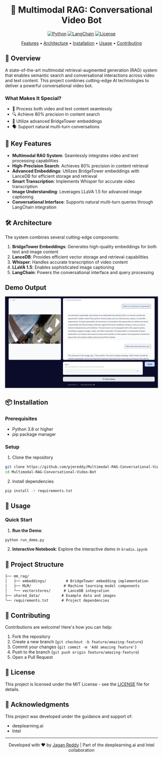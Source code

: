 <div align="center">

# 🤖 Multimodal RAG: Conversational Video Bot

[![Python](https://img.shields.io/badge/Python-3.8%2B-blue)](https://www.python.org/)
[![LangChain](https://img.shields.io/badge/LangChain-Powered-green)](https://github.com/hwchase17/langchain)
[![License](https://img.shields.io/badge/License-MIT-yellow.svg)](https://opensource.org/licenses/MIT)

[Features](#-key-features) • [Architecture](#%EF%B8%8F-architecture) • [Installation](#-installation) • [Usage](#-usage) • [Contributing](#-contributing)

</div>

## 🎯 Overview

A state-of-the-art multimodal retrieval-augmented generation (RAG) system that enables semantic search and conversational interactions across video and text content. This project combines cutting-edge AI technologies to deliver a powerful conversational video bot.

### What Makes It Special?
- 🎥 Process both video and text content seamlessly
- 🔍 Achieve 80% precision in content search
- 🧠 Utilize advanced BridgeTower embeddings
- 🗣️ Support natural multi-turn conversations

## 🌟 Key Features

- **Multimodal RAG System**: Seamlessly integrates video and text processing capabilities
- **High-Precision Search**: Achieves 80% precision in content retrieval
- **Advanced Embeddings**: Utilizes BridgeTower embeddings with LanceDB for efficient storage and retrieval
- **Smart Transcription**: Implements Whisper for accurate video transcription
- **Image Understanding**: Leverages LLaVA 1.5 for advanced image captioning
- **Conversational Interface**: Supports natural multi-turn queries through LangChain integration

## 🛠️ Architecture

The system combines several cutting-edge components:

1. **BridgeTower Embeddings**: Generates high-quality embeddings for both text and image content
2. **LanceDB**: Provides efficient vector storage and retrieval capabilities
3. **Whisper**: Handles accurate transcription of video content
4. **LLaVA 1.5**: Enables sophisticated image captioning
5. **LangChain**: Powers the conversational interface and query processing

## Demo Output
![Live Demo](Output.jpg)


## 📦 Installation

### Prerequisites
- Python 3.8 or higher
- pip package manager

### Setup
1. Clone the repository
```bash
git clone https://github.com/pjmreddy/Multimodal-RAG-Conversational-Video-Bot.git
cd Multimodal-RAG-Conversational-Video-Bot
```

2. Install dependencies
```bash
pip install -r requirements.txt
```

## 🚀 Usage

### Quick Start
1. **Run the Demo**:
```bash
python run_demo.py
```

2. **Interactive Notebook**:
Explore the interactive demo in `Gradio.ipynb`

## 📁 Project Structure

```
├── mm_rag/
│   ├── embeddings/         # BridgeTower embedding implementation
│   ├── MLM/               # Machine learning model components
│   └── vectorstores/      # LanceDB integration
├── shared_data/          # Example data and images
└── requirements.txt      # Project dependencies
```

## 👥 Contributing

Contributions are welcome! Here's how you can help:

1. Fork the repository
2. Create a new branch (`git checkout -b feature/amazing-feature`)
3. Commit your changes (`git commit -m 'Add amazing feature'`)
4. Push to the branch (`git push origin feature/amazing-feature`)
5. Open a Pull Request

## 📄 License

This project is licensed under the MIT License - see the [LICENSE](LICENSE) file for details.

## 🤝 Acknowledgments

This project was developed under the guidance and support of:
- deeplearning.ai
- Intel

<div align="center">

---

Developed with ❤️ by [Jagan Reddy](mailto:peravali810@gmail.com) | Part of the deeplearning.ai and Intel collaboration

</div>




